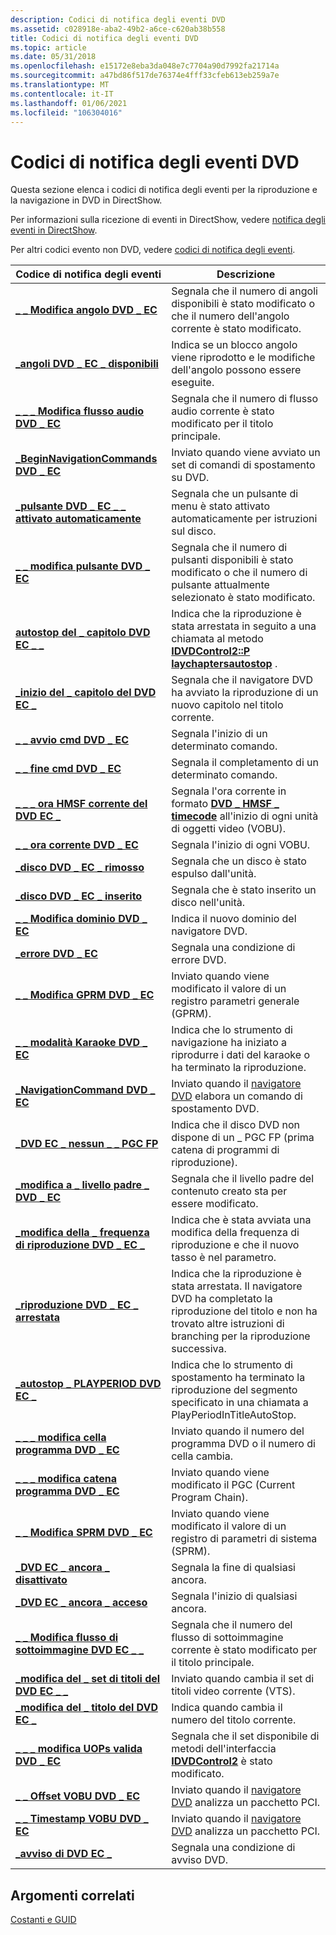 ```yaml
---
description: Codici di notifica degli eventi DVD
ms.assetid: c028918e-aba2-49b2-a6ce-c620ab38b558
title: Codici di notifica degli eventi DVD
ms.topic: article
ms.date: 05/31/2018
ms.openlocfilehash: e15172e8eba3da048e7c7704a90d7992fa21714a
ms.sourcegitcommit: a47bd86f517de76374e4fff33cfeb613eb259a7e
ms.translationtype: MT
ms.contentlocale: it-IT
ms.lasthandoff: 01/06/2021
ms.locfileid: "106304016"
---
```

# <a name="dvd-event-notification-codes"></a>Codici di notifica degli eventi DVD

Questa sezione elenca i codici di notifica degli eventi per la riproduzione e la navigazione in DVD in DirectShow.

Per informazioni sulla ricezione di eventi in DirectShow, vedere [notifica degli eventi in DirectShow](event-notification-in-directshow.md).

Per altri codici evento non DVD, vedere [codici di notifica degli eventi](event-notification-codes.md).



| Codice di notifica degli eventi                                                        | Descrizione                                                                                                                                                               |
|--------------------------------------------------------------------------------|---------------------------------------------------------------------------------------------------------------------------------------------------------------------------|
| [**\_ \_ Modifica angolo DVD \_ EC**](ec-dvd-angle-change.md)                          | Segnala che il numero di angoli disponibili è stato modificato o che il numero dell'angolo corrente è stato modificato.                                                                      |
| [**\_angoli DVD \_ EC \_ disponibili**](ec-dvd-angles-available.md)                  | Indica se un blocco angolo viene riprodotto e le modifiche dell'angolo possono essere eseguite.                                                                                      |
| [**\_ \_ \_ Modifica flusso audio DVD \_ EC**](ec-dvd-audio-stream-change.md)           | Segnala che il numero di flusso audio corrente è stato modificato per il titolo principale.                                                                                                  |
| [**\_BeginNavigationCommands DVD \_ EC**](ec-dvd-beginnavigationcommands.md)     | Inviato quando viene avviato un set di comandi di spostamento su DVD.                                                                                                                  |
| [**\_pulsante DVD \_ EC \_ \_ attivato automaticamente**](ec-dvd-button-auto-activated.md)       | Segnala che un pulsante di menu è stato attivato automaticamente per istruzioni sul disco.                                                                                 |
| [**\_ \_ modifica pulsante DVD \_ EC**](ec-dvd-button-change.md)                        | Segnala che il numero di pulsanti disponibili è stato modificato o che il numero di pulsante attualmente selezionato è stato modificato.                                                         |
| [**autostop del \_ capitolo DVD EC \_ \_**](ec-dvd-chapter-autostop.md)                  | Indica che la riproduzione è stata arrestata in seguito a una chiamata al metodo [**IDVDControl2::P laychaptersautostop**](/windows/desktop/api/Strmif/nf-strmif-idvdcontrol2-playchaptersautostop) .                    |
| [**\_inizio del \_ capitolo del DVD EC \_**](ec-dvd-chapter-start.md)                        | Segnala che il navigatore DVD ha avviato la riproduzione di un nuovo capitolo nel titolo corrente.                                                                                    |
| [**\_ \_ avvio cmd DVD \_ EC**](ec-dvd-cmd-start.md)                                | Segnala l'inizio di un determinato comando.                                                                                                                              |
| [**\_ \_ fine cmd DVD \_ EC**](ec-dvd-cmd-end.md)                                    | Segnala il completamento di un determinato comando.                                                                                                                          |
| [**\_ \_ \_ ora HMSF corrente del DVD EC \_**](ec-dvd-current-hmsf-time.md)               | Segnala l'ora corrente in formato [**DVD \_ HMSF \_ timecode**](/windows/win32/api/strmif/ns-strmif-dvd_hmsf_timecode) all'inizio di ogni unità di oggetti video (VOBU).                                   |
| [**\_ \_ ora corrente DVD \_ EC**](ec-dvd-current-time.md)                          | Segnala l'inizio di ogni VOBU.                                                                                                                                      |
| [**\_disco DVD \_ EC \_ rimosso**](ec-dvd-disc-ejected.md)                          | Segnala che un disco è stato espulso dall'unità.                                                                                                                      |
| [**\_disco DVD \_ EC \_ inserito**](ec-dvd-disc-inserted.md)                        | Segnala che è stato inserito un disco nell'unità.                                                                                                                     |
| [**\_ \_ Modifica dominio DVD \_ EC**](ec-dvd-domain-change.md)                        | Indica il nuovo dominio del navigatore DVD.                                                                                                                                 |
| [**\_errore DVD \_ EC**](ec-dvd-error.md)                                         | Segnala una condizione di errore DVD.                                                                                                                                            |
| [**\_ \_ Modifica GPRM DVD \_ EC**](ec-dvd-gprm-change.md)                            | Inviato quando viene modificato il valore di un registro parametri generale (GPRM).                                                                                                       |
| [**\_ \_ modalità Karaoke DVD \_ EC**](ec-dvd-karaoke-mode.md)                          | Indica che lo strumento di navigazione ha iniziato a riprodurre i dati del karaoke o ha terminato la riproduzione.                                                                                   |
| [**\_NavigationCommand DVD \_ EC**](ec-dvd-navigationcommand.md)                 | Inviato quando il [navigatore DVD](dvd-navigator-filter.md) elabora un comando di spostamento DVD.                                                                               |
| [**\_DVD EC \_ nessun \_ \_ PGC FP**](ec-dvd-no-fp-pgc.md)                               | Indica che il disco DVD non dispone di un \_ PGC FP (prima catena di programmi di riproduzione).                                                                                           |
| [**\_modifica a \_ livello padre \_ DVD \_ EC**](ec-dvd-parental-level-change.md)       | Segnala che il livello padre del contenuto creato sta per essere modificato.                                                                                               |
| [**\_modifica della \_ frequenza di riproduzione DVD \_ EC \_**](ec-dvd-playback-rate-change.md)         | Indica che è stata avviata una modifica della frequenza di riproduzione e che il nuovo tasso è nel parametro.                                                                            |
| [**\_riproduzione DVD \_ EC \_ arrestata**](ec-dvd-playback-stopped.md)                  | Indica che la riproduzione è stata arrestata. Il navigatore DVD ha completato la riproduzione del titolo e non ha trovato altre istruzioni di branching per la riproduzione successiva. |
| [**\_autostop \_ PLAYPERIOD DVD EC \_**](ec-dvd-playperiod-autostop.md)            | Indica che lo strumento di spostamento ha terminato la riproduzione del segmento specificato in una chiamata a PlayPeriodInTitleAutoStop.                                                           |
| [**\_ \_ \_ modifica cella programma DVD \_ EC**](ec-dvd-program-cell-change.md)           | Inviato quando il numero del programma DVD o il numero di cella cambia.                                                                                                                  |
| [**\_ \_ \_ modifica catena programma DVD \_ EC**](ec-dvd-program-chain-change.md)         | Inviato quando viene modificato il PGC (Current Program Chain).                                                                                                                            |
| [**\_ \_ Modifica SPRM DVD \_ EC**](ec-dvd-sprm-change.md)                            | Inviato quando viene modificato il valore di un registro di parametri di sistema (SPRM).                                                                                                        |
| [**\_DVD EC \_ ancora \_ disattivato**](ec-dvd-still-off.md)                                | Segnala la fine di qualsiasi ancora.                                                                                                                                             |
| [**\_DVD EC \_ ancora \_ acceso**](ec-dvd-still-on.md)                                  | Segnala l'inizio di qualsiasi ancora.                                                                                                                                       |
| [**\_ \_ Modifica flusso di sottoimmagine DVD EC \_ \_**](ec-dvd-subpicture-stream-change.md) | Segnala che il numero del flusso di sottoimmagine corrente è stato modificato per il titolo principale.                                                                                             |
| [**\_modifica del \_ set di titoli del DVD EC \_ \_**](ec-dvd-title-set-change.md)                 | Inviato quando cambia il set di titoli video corrente (VTS).                                                                                                                          |
| [**\_modifica del \_ titolo del DVD EC \_**](ec-dvd-title-change.md)                          | Indica quando cambia il numero del titolo corrente.                                                                                                                          |
| [**\_ \_ \_ modifica UOPs valida DVD \_ EC**](ec-dvd-valid-uops-change.md)               | Segnala che il set disponibile di metodi dell'interfaccia [**IDVDControl2**](/windows/desktop/api/Strmif/nn-strmif-idvdcontrol2) è stato modificato.                                                                     |
| [**\_ \_ Offset VOBU DVD \_ EC**](ec-dvd-vobu-offset.md)                            | Inviato quando il [navigatore DVD](dvd-navigator-filter.md) analizza un pacchetto PCI.                                                                                              |
| [**\_ \_ Timestamp VOBU DVD \_ EC**](ec-dvd-vobu-timestamp.md)                      | Inviato quando il [navigatore DVD](dvd-navigator-filter.md) analizza un pacchetto PCI.                                                                                              |
| [**\_avviso di DVD EC \_**](ec-dvd-warning.md)                                     | Segnala una condizione di avviso DVD.                                                                                                                                          |



 

## <a name="related-topics"></a>Argomenti correlati

<dl> <dt>

[Costanti e GUID](constants-and-guids.md)
</dt> </dl>

 

 



